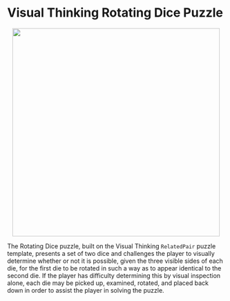 ﻿# Visual Thinking Rotating Dice Puzzle

<p align="center"><img src="https://raw.githubusercontent.com/citris-ucdavis/rotatingdice/master/.github/rotatingdice.jpg" width="480"></p>

The Rotating Dice puzzle, built on the Visual Thinking `RelatedPair` puzzle template, presents a set of two dice and challenges the player to visually determine whether or not it is possible, given the three visible sides of each die, for the first die to be rotated in such a way as to appear identical to the second die. If the player has difficulty determining this by visual inspection alone, each die may be picked up, examined, rotated, and placed back down in order to assist the player in solving the puzzle.
